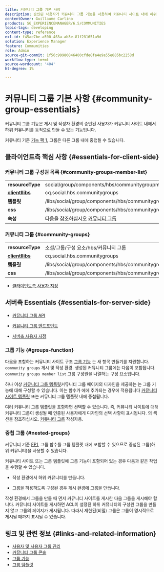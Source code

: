 ```yaml
---
title: 커뮤니티 그룹 기본 사항
description: 승인된 사용자가 커뮤니티 그룹 기능을 사용하여 커뮤니티 사이트 내에 하위 커뮤니티를 동적으로 만드는 방법을 알아봅니다.
contentOwner: Guillaume Carlino
products: SG_EXPERIENCEMANAGER/6.5/COMMUNITIES
topic-tags: developing
content-type: reference
exl-id: f45ae7be-a500-463a-ab3e-81f281651a9d
solution: Experience Manager
feature: Communities
role: Admin
source-git-commit: 1f56c99980846400cfde8fa4e9a55e885bc2258d
workflow-type: tm+mt
source-wordcount: '404'
ht-degree: 1%

---
```


# 커뮤니티 그룹 기본 사항  {#community-group-essentials}

커뮤니티 그룹 기능은 게시 및 작성자 환경의 승인된 사용자가 커뮤니티 사이트 내에서 하위 커뮤니티를 동적으로 만들 수 있는 기능입니다.

커뮤니티 기준 [기능 팩 1](deploy-communities.md#latestfeaturepack), 그룹은 다른 그룹 내에 중첩될 수 있습니다.

## 클라이언트측 핵심 사항 {#essentials-for-client-side}

### 커뮤니티 그룹 구성원 목록 {#community-groups-member-list}

<table>
 <tbody>
  <tr>
   <td> <strong>resourceType</strong></td>
   <td>social/group/components/hbs/communitygroupmemberlist</td>
  </tr>
  <tr>
   <td> <a href="clientlibs.md"><strong>clientllibs</strong></a></td>
   <td>cq.social.hbs.communitygroups</td>
  </tr>
  <tr>
   <td> <strong>템플릿</strong></td>
   <td> /libs/social/group/components/hbs/communitygroupmemberlist/communitygroupmemberlist.hbs<br /> </td>
  </tr>
  <tr>
   <td> <strong>css</strong></td>
   <td> /libs/social/group/components/hbs/communitygroupmemberlist/clientlibs/memberList.css</td>
  </tr>
  <tr>
   <td><strong>속성</strong></td>
   <td>다음을 참조하십시오 <a href="creating-groups.md">커뮤니티 그룹</a></td>
  </tr>
 </tbody>
</table>

### 커뮤니티 그룹 {#community-groups}

<table>
 <tbody>
  <tr>
   <td> <strong>resourceType</strong></td>
   <td>소셜/그룹/구성 요소/hbs/커뮤니티 그룹</td>
  </tr>
  <tr>
   <td> <a href="clientlibs.md"><strong>clientllibs</strong></a></td>
   <td>cq.social.hbs.communitygroups</td>
  </tr>
  <tr>
   <td> <strong>템플릿</strong></td>
   <td> /libs/social/group/components/hbs/communitygroups/communitygroups.hbs<br /> </td>
  </tr>
  <tr>
   <td> <strong>css</strong></td>
   <td> /libs/social/group/components/hbs/communitygroupmemberlist/clientlibs/communitygroups.css</td>
  </tr>
 </tbody>
</table>

* [클라이언트측 사용자 지정](client-customize.md)

## 서버측 Essentials {#essentials-for-server-side}

* [커뮤니티 그룹 API](https://developer.adobe.com/experience-manager/reference-materials/6-5/javadoc/com/adobe/cq/social/group/client/api/package-summary.html)

* [커뮤니티 그룹 엔드포인트](https://developer.adobe.com/experience-manager/reference-materials/6-5/javadoc/com/adobe/cq/social/group/client/endpoints/package-summary.html)

* [서버측 사용자 지정](server-customize.md)

### 그룹 기능 {#groups-function}

다음을 포함하는 커뮤니티 사이트 구조 [그룹 기능](functions.md#groups-function) 는 새 항목 만들기를 지원합니다. `community groups` 게시 및 작성 환경. 생성된 커뮤니티 그룹에는 다음이 포함됩니다. `community groups member list` 그룹 구성원을 나열하는 구성 요소입니다.

하나 이상 [커뮤니티 그룹 템플릿](tools-groups.md)커뮤니티 그룹 페이지의 디자인을 제공하는 는 그룹 기능에 대해 구성할 수 있습니다. 이는 함수가 에에 추가되는 경우에 적용됩니다 [커뮤니티 사이트 템플릿](sites.md) 또는 커뮤니티 그룹 템플릿 내에 중첩됩니다.

여러 커뮤니티 그룹 템플릿을 포함하면 선택할 수 있습니다. 즉, 커뮤니티 사이트에 대해 커뮤니티 그룹이 생성될 때 인증된 사용자에게 디자인의 선택 사항이 표시됩니다. 의 섹션을 참조하십시오. [커뮤니티 그룹](creating-groups.md) 작성자용.

### 중첩 그룹 {#nested-groups}

커뮤니티 기준 [FP1](deploy-communities.md#latestfeaturepack), 그룹 함수를 그룹 템플릿 내에 포함할 수 있으므로 중첩된 그룹(하위 커뮤니티)을 사용할 수 있습니다.

커뮤니티 사이트 또는 그룹 템플릿에 그룹 기능이 포함되어 있는 경우 다음과 같은 작업을 수행할 수 있습니다.

* 작성 환경에서 하위 커뮤니티를 만듭니다.

* 그룹을 허용하도록 구성된 경우 게시 환경에 그룹을 만듭니다.

작성 환경에서 그룹을 만들 때 먼저 커뮤니티 사이트를 게시한 다음 그룹을 게시해야 합니다. 커뮤니티 사이트를 게시하면 ACL이 설정된 하위 커뮤니티의 구성원 그룹을 만들지 않고 그룹의 페이지가 게시됩니다. 따라서 제한된(비밀) 그룹은 그룹이 명시적으로 게시될 때까지 표시될 수 있습니다.

## 링크 및 관련 정보 {#links-and-related-information}

* [사용자 및 사용자 그룹 관리](users.md)
* [커뮤니티 그룹 콘솔](groups.md)
* [그룹 기능](functions.md#groups-function)
* [그룹 템플릿](tools-groups.md)
